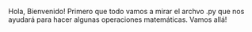 Hola, Bienvenido!
Primero que todo vamos a mirar el archvo .py que  nos ayudará para hacer algunas operaciones matemáticas.
Vamos allá!

